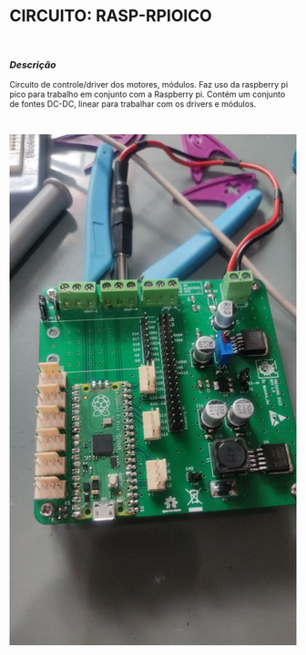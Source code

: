 # **CIRCUITO: RASP-RPIOICO**

<br>

### *Descrição*

Circuito de controle/driver dos motores, módulos. Faz uso da raspberry pi pico para trabalho em conjunto com a Raspberry pi. Contém um conjunto de fontes DC-DC, linear para trabalhar com os drivers e módulos. 

<br>

![trekking vista da base e suporte da base](./photo_2022-10-04_19-48-48.jpg)
 